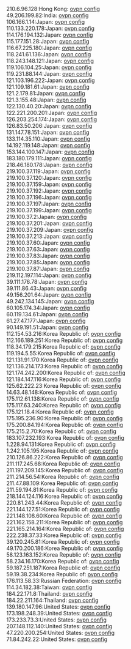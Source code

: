 210.6.96.128:Hong Kong: [ovpn config](vpn/210_6_96_128.ovpn)  
49.206.199.82:India: [ovpn config](vpn/49_206_199_82.ovpn)  
106.166.1.14:Japan: [ovpn config](vpn/106_166_1_14.ovpn)  
110.133.220.178:Japan: [ovpn config](vpn/110_133_220_178.ovpn)  
114.176.194.132:Japan: [ovpn config](vpn/114_176_194_132.ovpn)  
115.177.151.28:Japan: [ovpn config](vpn/115_177_151_28.ovpn)  
116.67.225.180:Japan: [ovpn config](vpn/116_67_225_180.ovpn)  
118.241.61.136:Japan: [ovpn config](vpn/118_241_61_136.ovpn)  
118.243.148.121:Japan: [ovpn config](vpn/118_243_148_121.ovpn)  
119.106.104.25:Japan: [ovpn config](vpn/119_106_104_25.ovpn)  
119.231.88.144:Japan: [ovpn config](vpn/119_231_88_144.ovpn)  
121.103.196.222:Japan: [ovpn config](vpn/121_103_196_222.ovpn)  
121.109.181.61:Japan: [ovpn config](vpn/121_109_181_61.ovpn)  
121.2.179.81:Japan: [ovpn config](vpn/121_2_179_81.ovpn)  
121.3.155.48:Japan: [ovpn config](vpn/121_3_155_48.ovpn)  
122.130.40.20:Japan: [ovpn config](vpn/122_130_40_20.ovpn)  
122.221.200.201:Japan: [ovpn config](vpn/122_221_200_201.ovpn)  
126.203.254.174:Japan: [ovpn config](vpn/126_203_254_174.ovpn)  
126.83.50.206:Japan: [ovpn config](vpn/126_83_50_206.ovpn)  
131.147.78.151:Japan: [ovpn config](vpn/131_147_78_151.ovpn)  
133.114.35.110:Japan: [ovpn config](vpn/133_114_35_110.ovpn)  
14.192.119.148:Japan: [ovpn config](vpn/14_192_119_148.ovpn)  
153.144.100.147:Japan: [ovpn config](vpn/153_144_100_147.ovpn)  
183.180.179.111:Japan: [ovpn config](vpn/183_180_179_111.ovpn)  
218.46.180.178:Japan: [ovpn config](vpn/218_46_180_178.ovpn)  
219.100.37.119:Japan: [ovpn config](vpn/219_100_37_119.ovpn)  
219.100.37.120:Japan: [ovpn config](vpn/219_100_37_120.ovpn)  
219.100.37.159:Japan: [ovpn config](vpn/219_100_37_159.ovpn)  
219.100.37.192:Japan: [ovpn config](vpn/219_100_37_192.ovpn)  
219.100.37.196:Japan: [ovpn config](vpn/219_100_37_196.ovpn)  
219.100.37.197:Japan: [ovpn config](vpn/219_100_37_197.ovpn)  
219.100.37.199:Japan: [ovpn config](vpn/219_100_37_199.ovpn)  
219.100.37.2:Japan: [ovpn config](vpn/219_100_37_2.ovpn)  
219.100.37.201:Japan: [ovpn config](vpn/219_100_37_201.ovpn)  
219.100.37.209:Japan: [ovpn config](vpn/219_100_37_209.ovpn)  
219.100.37.213:Japan: [ovpn config](vpn/219_100_37_213.ovpn)  
219.100.37.60:Japan: [ovpn config](vpn/219_100_37_60.ovpn)  
219.100.37.63:Japan: [ovpn config](vpn/219_100_37_63.ovpn)  
219.100.37.83:Japan: [ovpn config](vpn/219_100_37_83.ovpn)  
219.100.37.85:Japan: [ovpn config](vpn/219_100_37_85.ovpn)  
219.100.37.87:Japan: [ovpn config](vpn/219_100_37_87.ovpn)  
219.112.197.114:Japan: [ovpn config](vpn/219_112_197_114.ovpn)  
39.111.176.78:Japan: [ovpn config](vpn/39_111_176_78.ovpn)  
39.111.86.43:Japan: [ovpn config](vpn/39_111_86_43.ovpn)  
49.156.201.64:Japan: [ovpn config](vpn/49_156_201_64.ovpn)  
49.242.134.145:Japan: [ovpn config](vpn/49_242_134_145.ovpn)  
60.105.174.34:Japan: [ovpn config](vpn/60_105_174_34.ovpn)  
60.119.134.61:Japan: [ovpn config](vpn/60_119_134_61.ovpn)  
61.27.47.177:Japan: [ovpn config](vpn/61_27_47_177.ovpn)  
90.149.191.51:Japan: [ovpn config](vpn/90_149_191_51.ovpn)  
112.154.53.216:Korea Republic of: [ovpn config](vpn/112_154_53_216.ovpn)  
112.166.189.251:Korea Republic of: [ovpn config](vpn/112_166_189_251.ovpn)  
118.34.179.215:Korea Republic of: [ovpn config](vpn/118_34_179_215.ovpn)  
119.194.5.55:Korea Republic of: [ovpn config](vpn/119_194_5_55.ovpn)  
121.131.91.170:Korea Republic of: [ovpn config](vpn/121_131_91_170.ovpn)  
121.136.214.173:Korea Republic of: [ovpn config](vpn/121_136_214_173.ovpn)  
121.174.242.200:Korea Republic of: [ovpn config](vpn/121_174_242_200.ovpn)  
121.184.147.116:Korea Republic of: [ovpn config](vpn/121_184_147_116.ovpn)  
125.62.222.23:Korea Republic of: [ovpn config](vpn/125_62_222_23.ovpn)  
14.63.48.148:Korea Republic of: [ovpn config](vpn/14_63_48_148.ovpn)  
175.112.61.138:Korea Republic of: [ovpn config](vpn/175_112_61_138.ovpn)  
175.117.63.240:Korea Republic of: [ovpn config](vpn/175_117_63_240.ovpn)  
175.121.18.4:Korea Republic of: [ovpn config](vpn/175_121_18_4.ovpn)  
175.195.236.90:Korea Republic of: [ovpn config](vpn/175_195_236_90.ovpn)  
175.200.84.194:Korea Republic of: [ovpn config](vpn/175_200_84_194.ovpn)  
175.215.2.70:Korea Republic of: [ovpn config](vpn/175_215_2_70.ovpn)  
183.107.232.193:Korea Republic of: [ovpn config](vpn/183_107_232_193.ovpn)  
1.228.94.131:Korea Republic of: [ovpn config](vpn/1_228_94_131.ovpn)  
1.242.105.195:Korea Republic of: [ovpn config](vpn/1_242_105_195.ovpn)  
210.126.86.222:Korea Republic of: [ovpn config](vpn/210_126_86_222.ovpn)  
211.117.245.68:Korea Republic of: [ovpn config](vpn/211_117_245_68.ovpn)  
211.197.209.145:Korea Republic of: [ovpn config](vpn/211_197_209_145.ovpn)  
211.214.56.54:Korea Republic of: [ovpn config](vpn/211_214_56_54.ovpn)  
211.47.88.109:Korea Republic of: [ovpn config](vpn/211_47_88_109.ovpn)  
211.59.194.81:Korea Republic of: [ovpn config](vpn/211_59_194_81.ovpn)  
218.144.124.116:Korea Republic of: [ovpn config](vpn/218_144_124_116.ovpn)  
220.81.243.44:Korea Republic of: [ovpn config](vpn/220_81_243_44.ovpn)  
221.144.127.51:Korea Republic of: [ovpn config](vpn/221_144_127_51.ovpn)  
221.148.108.60:Korea Republic of: [ovpn config](vpn/221_148_108_60.ovpn)  
221.162.158.211:Korea Republic of: [ovpn config](vpn/221_162_158_211.ovpn)  
221.165.214.164:Korea Republic of: [ovpn config](vpn/221_165_214_164.ovpn)  
222.238.37.33:Korea Republic of: [ovpn config](vpn/222_238_37_33.ovpn)  
39.120.245.81:Korea Republic of: [ovpn config](vpn/39_120_245_81.ovpn)  
49.170.200.186:Korea Republic of: [ovpn config](vpn/49_170_200_186.ovpn)  
58.123.163.152:Korea Republic of: [ovpn config](vpn/58_123_163_152.ovpn)  
58.234.16.170:Korea Republic of: [ovpn config](vpn/58_234_16_170.ovpn)  
59.187.251.187:Korea Republic of: [ovpn config](vpn/59_187_251_187.ovpn)  
59.19.38.234:Korea Republic of: [ovpn config](vpn/59_19_38_234.ovpn)  
176.113.58.33:Russian Federation: [ovpn config](vpn/176_113_58_33.ovpn)  
114.34.182.38:Taiwan: [ovpn config](vpn/114_34_182_38.ovpn)  
184.22.171.8:Thailand: [ovpn config](vpn/184_22_171_8.ovpn)  
184.22.211.164:Thailand: [ovpn config](vpn/184_22_211_164.ovpn)  
139.180.147.96:United States: [ovpn config](vpn/139_180_147_96.ovpn)  
173.198.248.39:United States: [ovpn config](vpn/173_198_248_39.ovpn)  
173.233.73.3:United States: [ovpn config](vpn/173_233_73_3.ovpn)  
207.148.112.140:United States: [ovpn config](vpn/207_148_112_140.ovpn)  
47.220.200.254:United States: [ovpn config](vpn/47_220_200_254.ovpn)  
71.84.242.22:United States: [ovpn config](vpn/71_84_242_22.ovpn)  
